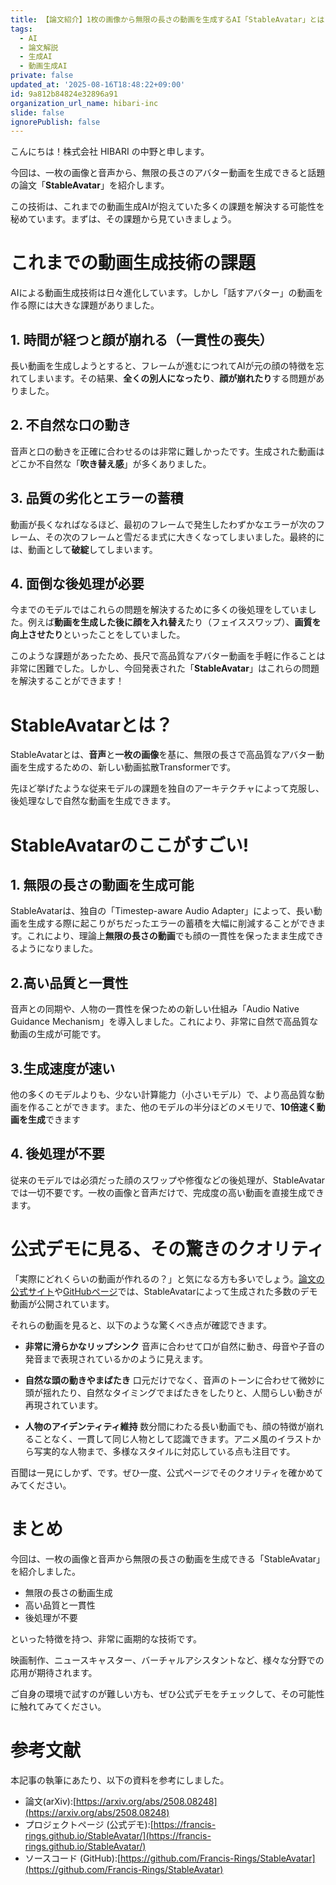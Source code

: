 ```yaml
---
title: 【論文紹介】1枚の画像から無限の長さの動画を生成するAI「StableAvatar」とは？
tags:
  - AI
  - 論文解説
  - 生成AI
  - 動画生成AI
private: false
updated_at: '2025-08-16T18:48:22+09:00'
id: 9a812b84824e32896a91
organization_url_name: hibari-inc
slide: false
ignorePublish: false
---
```


こんにちは！株式会社 HIBARI の中野と申します。

今回は、一枚の画像と音声から、無限の長さのアバター動画を生成できると話題の論文「**StableAvatar**」を紹介します。

この技術は、これまでの動画生成AIが抱えていた多くの課題を解決する可能性を秘めています。まずは、その課題から見ていきましょう。

# これまでの動画生成技術の課題

AIによる動画生成技術は日々進化しています。しかし「話すアバター」の動画を作る際には大きな課題がありました。

## 1. 時間が経つと顔が崩れる（一貫性の喪失）

長い動画を生成しようとすると、フレームが進むにつれてAIが元の顔の特徴を忘れてしまいます。その結果、**全くの別人になったり**、**顔が崩れたり**する問題がありました。

## 2. 不自然な口の動き

音声と口の動きを正確に合わせるのは非常に難しかったです。生成された動画はどこか不自然な「**吹き替え感**」が多くありました。

## 3. 品質の劣化とエラーの蓄積

動画が長くなればなるほど、最初のフレームで発生したわずかなエラーが次のフレーム、その次のフレームと雪だるま式に大きくなってしまいました。最終的には、動画として**破綻**してしまいます。

## 4. 面倒な後処理が必要

今までのモデルではこれらの問題を解決するために多くの後処理をしていました。例えば**動画を生成した後に顔を入れ替え**たり（フェイススワップ）、**画質を向上させたり**といったことをしていました。

このような課題があったため、長尺で高品質なアバター動画を手軽に作ることは非常に困難でした。しかし、今回発表された「**StableAvatar**」はこれらの問題を解決することができます！

# StableAvatarとは？

StableAvatarとは、**音声**と**一枚の画像**を基に、無限の長さで高品質なアバター動画を生成するための、新しい動画拡散Transformerです。

先ほど挙げたような従来モデルの課題を独自のアーキテクチャによって克服し、後処理なしで自然な動画を生成できます。

# StableAvatarのここがすごい!

## 1. 無限の長さの動画を生成可能

StableAvatarは、独自の「Timestep-aware Audio Adapter」によって、長い動画を生成する際に起こりがちだったエラーの蓄積を大幅に削減することができます。これにより、理論上**無限の長さの動画**でも顔の一貫性を保ったまま生成できるようになりました。

## 2.高い品質と一貫性

音声との同期や、人物の一貫性を保つための新しい仕組み「Audio Native Guidance Mechanism」を導入しました。これにより、非常に自然で高品質な動画の生成が可能です。

## 3.生成速度が速い

他の多くのモデルよりも、少ない計算能力（小さいモデル）で、より高品質な動画を作ることができます。また、他のモデルの半分ほどのメモリで、**10倍速く動画を生成**できます

## 4. 後処理が不要

従来のモデルでは必須だった顔のスワップや修復などの後処理が、StableAvatarでは一切不要です。一枚の画像と音声だけで、完成度の高い動画を直接生成できます。


# 公式デモに見る、その驚きのクオリティ

「実際にどれくらいの動画が作れるの？」と気になる方も多いでしょう。[論文の公式サイト](https://francis-rings.github.io/StableAvatar/)や[GitHubページ](https://github.com/Francis-Rings/StableAvatar)では、StableAvatarによって生成された多数のデモ動画が公開されています。

それらの動画を見ると、以下のような驚くべき点が確認できます。

- **非常に滑らかなリップシンク**
  音声に合わせて口が自然に動き、母音や子音の発音まで表現されているかのように見えます。

- **自然な頭の動きやまばたき**
  口元だけでなく、音声のトーンに合わせて微妙に頭が揺れたり、自然なタイミングでまばたきをしたりと、人間らしい動きが再現されています。

- **人物のアイデンティティ維持** 
  数分間にわたる長い動画でも、顔の特徴が崩れることなく、一貫して同じ人物として認識できます。アニメ風のイラストから写実的な人物まで、多様なスタイルに対応している点も注目です。

百聞は一見にしかず、です。ぜひ一度、公式ページでそのクオリティを確かめてみてください。

# まとめ

今回は、一枚の画像と音声から無限の長さの動画を生成できる「StableAvatar」を紹介しました。

- 無限の長さの動画生成
- 高い品質と一貫性
- 後処理が不要

といった特徴を持つ、非常に画期的な技術です。

映画制作、ニュースキャスター、バーチャルアシスタントなど、様々な分野での応用が期待されます。

ご自身の環境で試すのが難しい方も、ぜひ公式デモをチェックして、その可能性に触れてみてください。

# 参考文献

本記事の執筆にあたり、以下の資料を参考にしました。
- 論文(arXiv):[https://arxiv.org/abs/2508.08248](https://arxiv.org/abs/2508.08248)
- プロジェクトページ (公式デモ):[https://francis-rings.github.io/StableAvatar/](https://francis-rings.github.io/StableAvatar/)
- ソースコード (GitHub):[https://github.com/Francis-Rings/StableAvatar](https://github.com/Francis-Rings/StableAvatar)
